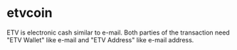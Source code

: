 # etvcoin
ETV is electronic cash similar to e-mail. Both parties of the transaction need "ETV Wallet" like e-mail and "ETV Address" like e-mail address.
